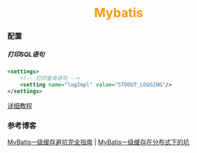 #  <div style="text-align:center;color:#FF9900">Mybatis</div>

### 配置

##### 打印SQL语句

```xml
<settings>
    <!-- 打印查询语句 -->
    <setting name="logImpl" value="STDOUT_LOGGING"/>
</settings>
```

[详细教程][print-sql]

### 参考博客
[MyBatis一级缓存避坑完全指南] | [MyBatis一级缓存在分布式下的坑]


[print-sql]:http://www.mybatis.org/mybatis-3/zh/logging.html
[MyBatis一级缓存避坑完全指南]:http://www.manongjc.com/article/19949.html
[MyBatis一级缓存在分布式下的坑]:https://juejin.im/post/6844904048970170376
